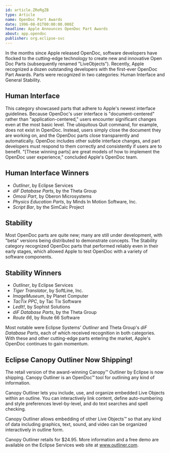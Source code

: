 ```yaml
---
id: article.ZReRgZB
type: Article
name: OpenDoc Part Awards
date: 1996-08-01T00:00:00.000Z
headline: Apple Announces OpenDoc Part Awards
about: app.opendoc
publisher: org.eclipse-svc
---
```


In the months since Apple released OpenDoc, software developers have flocked to the cutting-edge technology to create new and innovative Open Doc Parts (subsequently renamed "LiveObjects"). Recently, Apple recognized a dozen outstanding developers with the first-ever OpenDoc Part Awards. Parts were recognized in two categories: Human Interface and General Stability.

## Human Interface

This category showcased parts that adhere to Apple's newest interface guidelines. Because OpenDoc's user interface is "document-centered" rather than "application-centered," users encounter significant changes even at the most basic level. The ubiquitous Quit command, for example, does not exist in OpenDoc. Instead, users simply close the document they are working on, and the OpenDoc parts close transparently and automatically. OpenDoc includes other subtle interface changes, and part developers must respond to them correctly and consistently if users are to benefit. "[These winning parts] are great models of how to implement the OpenDoc user experience," concluded Apple's OpenDoc team.

## Human Interface Winners

- *Outliner*, by Eclipse Services
- *diF Database Parts*, by the Theta Group
- *Omosi Part*, by Oberon Microsystems
- *Physics Education Parts*, by Minds In Motion Software, Inc.
- *Script Bar*, by the SimCalc Project

## Stability

Most OpenDoc parts are quite new; many are still under development, with "beta" versions being distributed to demonstrate concepts. The Stability category recognized OpenDoc parts that performed reliably even in their early stages, which allowed Apple to test OpenDoc with a variety of software components.

## Stability Winners

- *Outliner*, by Eclipse Services
- *Tiger Translator*, by SoftLine, Inc.
- *ImageMuseum*, by Planet Computer
- *TacTix PPC*, by Tac Tix Software
- *LedIt!*, by Sophist Solutions
- *diF Database Parts*, by the Theta Group
- *Route 66*, by Route 66 Software

Most notable were Eclipse Systems' *Outliner* and Theta Group's *diF Database Parts*, each of which received recognition in both categories. With these and other cutting-edge parts entering the market, Apple's OpenDoc continues to gain momentum.

## Eclipse Canopy Outliner Now Shipping!

The retail version of the award-winning Canopy™ Outliner by Eclipse is now shipping. Canopy Outliner is an OpenDoc™ tool for outlining any kind of information.

Canopy Outliner lets you include, use, and organize embedded Live Objects within an outline. You can interactively link content, define auto-numbering and style preferences level-by-level, and do text searches and spell checking.

Canopy Outliner allows embedding of other Live Objects™ so that any kind of data including graphics, text, sound, and video can be organized interactively in outline form.

Canopy Outliner retails for $24.95. More information and a free demo are available on the Eclipse Services web site at www.outliner.com.
